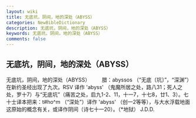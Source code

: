```yaml
---
layout: wiki
title: 无底坑，阴间，地的深处（ABYSS）
categories: NewBibleDictionary
description: 无底坑，阴间，地的深处（ABYSS）
keywords: 无底坑，阴间，地的深处（ABYSS）
comments: false
---
```


## 无底坑，阴间，地的深处（ABYSS）



无底坑，阴间，地的深处（ABYSS）
　　腊：abyssos （“无底〔坑〕”，“深渊”）在新约圣经出现了九次。RSV 译作 'abyss' （鬼魔所居之处，路八31；死人之处，罗十7）与“无底坑”（痛苦之处，启九1-2、11，十一7，十七8，廿1、3）。七十士译本把来：t#ho^m （“深处”）译作 'abyss' （创一2等等），与大水浮载地面这原始的概念有关，或译作阴间（诗七十一20）。（*地狱）
J.D.D.




